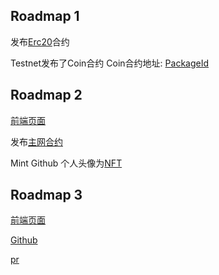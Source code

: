 
## Roadmap 1


发布[Erc20](https://suiexplorer.com/txblock/HjeoqhV62CsMjgskuDeJKGThVCn6FPhnpxU4uSzAheus?network=testnet)合约 

Testnet发布了Coin合约
Coin合约地址: [PackageId](0x39dec189b238428a4944a4e9fd6dfe41f9335dc9eae3b2dcf095b8cb1b4ad20b)

## Roadmap 2

[前端页面](https://tbe-sigma.vercel.app/#/)

发布[主网合约](https://suiexplorer.com/object/0xba01fb8304960724634e3d60a07dcb1dcb9062bcca421ec45be4cfebc81c6a19?module=game&network=mainnet)

Mint Github 个人头像为[NFT](https://suiexplorer.com/object/0xb8bb580858e0fd25b0db4a9ad03fe8da93dc4771a7029f9281e80b49d7ac0002?network=mainnet)

## Roadmap 3

[前端页面](https://tbe-sigma.vercel.app/#/)

[Github](https://github.com/Soonogo/tbe)

[pr](https://github.com/MystenLabs/sui/pull/15225)
